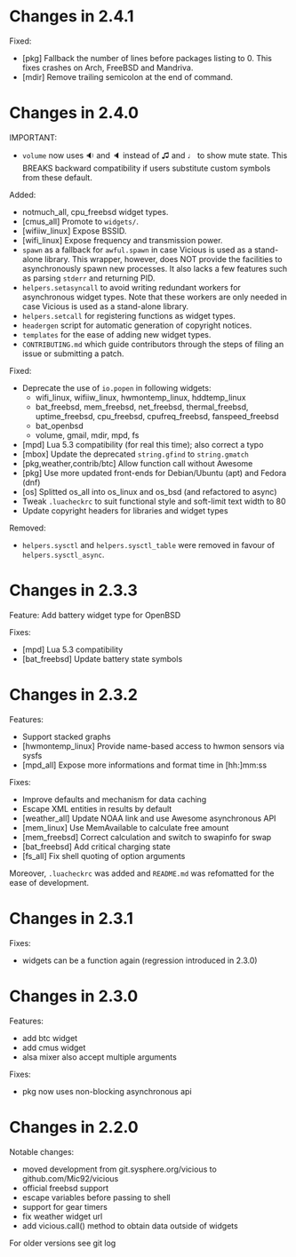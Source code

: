 # Changes in 2.4.1

Fixed:

- [pkg] Fallback the number of lines before packages listing to 0.
  This fixes crashes on Arch, FreeBSD and Mandriva.
- [mdir] Remove trailing semicolon at the end of command.

# Changes in 2.4.0

IMPORTANT:

- `volume` now uses 🔉 and 🔈 instead of ♫ and ♩ to show mute state.
  This BREAKS backward compatibility if users substitute custom symbols
  from these default.

Added:

- notmuch_all, cpu_freebsd widget types.
- [cmus_all] Promote to `widgets/`.
- [wifiiw_linux] Expose BSSID.
- [wifi_linux] Expose frequency and transmission power.
- `spawn` as a fallback for `awful.spawn` in case Vicious is used as
  a stand-alone library. This wrapper, however, does NOT provide the facilities
  to asynchronously spawn new processes. It also lacks a few features such as
  parsing `stderr` and returning PID.
- `helpers.setasyncall` to avoid writing redundant workers for asynchronous
  widget types. Note that these workers are only needed in case Vicious is used
  as a stand-alone library.
- `helpers.setcall` for registering functions as widget types.
- `headergen` script for automatic generation of copyright notices.
- `templates` for the ease of adding new widget types.
- `CONTRIBUTING.md` which guide contributors through the steps
  of filing an issue or submitting a patch.

Fixed:

- Deprecate the use of `io.popen` in following widgets:
  - wifi_linux, wifiiw_linux, hwmontemp_linux, hddtemp_linux
  - bat_freebsd, mem_freebsd, net_freebsd, thermal_freebsd, uptime_freebsd,
    cpu_freebsd, cpufreq_freebsd, fanspeed_freebsd
  - bat_openbsd
  - volume, gmail, mdir, mpd, fs
- [mpd] Lua 5.3 compatibility (for real this time); also correct a typo
- [mbox] Update the deprecated `string.gfind` to `string.gmatch`
- [pkg,weather,contrib/btc] Allow function call without Awesome
- [pkg] Use more updated front-ends for Debian/Ubuntu (apt) and Fedora (dnf)
- [os] Splitted os_all into os_linux and os_bsd (and refactored to async)
- Tweak `.luacheckrc` to suit functional style and soft-limit text width to 80
- Update copyright headers for libraries and widget types

Removed:

- `helpers.sysctl` and `helpers.sysctl_table` were removed in favour of
  `helpers.sysctl_async`.

# Changes in 2.3.3

Feature: Add battery widget type for OpenBSD

Fixes:

- [mpd] Lua 5.3 compatibility
- [bat\_freebsd] Update battery state symbols

# Changes in 2.3.2

Features:

- Support stacked graphs
- [hwmontemp\_linux] Provide name-based access to hwmon sensors via sysfs
- [mpd\_all] Expose more informations and format time in [hh:]mm:ss

Fixes:

- Improve defaults and mechanism for data caching
- Escape XML entities in results by default
- [weather\_all] Update NOAA link and use Awesome asynchronous API
- [mem\_linux] Use MemAvailable to calculate free amount
- [mem\_freebsd] Correct calculation and switch to swapinfo for swap
- [bat\_freebsd] Add critical charging state
- [fs\_all] Fix shell quoting of option arguments

Moreover, `.luacheckrc` was added and `README.md` was refomatted for the ease
of development.

# Changes in 2.3.1

Fixes:

- widgets can be a function again (regression introduced in 2.3.0)

# Changes in 2.3.0

Features:

- add btc widget
- add cmus widget
- alsa mixer also accept multiple arguments

Fixes:

- pkg now uses non-blocking asynchronous api

# Changes in 2.2.0

Notable changes:

- moved development from git.sysphere.org/vicious to github.com/Mic92/vicious
- official freebsd support
- escape variables before passing to shell
- support for gear timers
- fix weather widget url
- add vicious.call() method to obtain data outside of widgets

For older versions see git log
